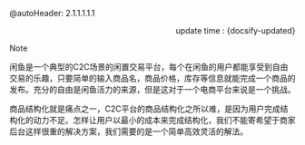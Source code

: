 @autoHeader: 2.1.1.1.1.1

<p align="right">update time : {docsify-updated}</p>

> [!Note]
>
> 闲鱼是一个典型的C2C场景的闲置交易平台，每个在闲鱼的用户都能享受到自由交易的乐趣，只要简单的输入商品名，商品价格，库存等信息就能完成一个商品的发布。充分的自由是闲鱼活力的来源，但是这对于一个电商平台来说是一个挑战。
>
> 商品结构化就是痛点之一，C2C平台的商品结构化之所以难，是因为用户完成结构化的动力不足。怎样让用户以最小的成本来完成结构化，我们不能寄希望于商家后台这样很重的解决方案，我们需要的是一个简单高效灵活的解法。